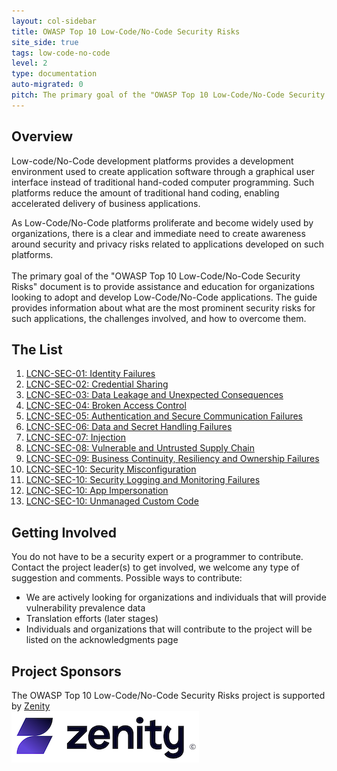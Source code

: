 ```yaml
---
layout: col-sidebar
title: OWASP Top 10 Low-Code/No-Code Security Risks
site_side: true
tags: low-code-no-code
level: 2
type: documentation
auto-migrated: 0
pitch: The primary goal of the "OWASP Top 10 Low-Code/No-Code Security Risks" document is to provide assistance and education for organizations looking to adopt and develop Low-Code/No-Code applications. The guide provides information about what are the most prominent security risks for such applications, the challenges involved, and how to overcome them.
---
```


## Overview
Low-code/No-Code development platforms provides a development environment used to create application software through a graphical user interface instead of traditional hand-coded computer programming. 
Such platforms reduce the amount of traditional hand coding, enabling accelerated delivery of business applications. 

As Low-Code/No-Code platforms proliferate and become widely used by organizations, there is a clear and immediate need to create awareness around security and privacy risks related to applications developed on such platforms.
<br>
<br>
The primary goal of the "OWASP Top 10 Low-Code/No-Code Security Risks" document is to provide assistance and education for organizations looking to adopt and develop Low-Code/No-Code applications. 
The guide provides information about what are the most prominent security risks for such applications, the challenges involved, and how to overcome them.

## The List

1. [LCNC-SEC-01: Identity Failures](content/en/LCNC-SEC-01-Identity-Failures.md)
2. [LCNC-SEC-02: Credential Sharing](content/en/LCNC-SEC-02-Credential-Sharing.md)
3. [LCNC-SEC-03: Data Leakage and Unexpected Consequences](content/en/LCNC-SEC-03-Data-Leakage-and-Unexpected-Consequences.md)
4. [LCNC-SEC-04: Broken Access Control](content/en/LCNC-SEC-04-Broken-Access-Control.md)
5. [LCNC-SEC-05: Authentication and Secure Communication Failures](content/en/LCNC-SEC-05-Authentication-and-Secure-Communication-Failures.md)
6. [LCNC-SEC-06: Data and Secret Handling Failures](content/en/LCNC-SEC-06-Data-and-Secret-Handling-Failures.md)
7. [LCNC-SEC-07: Injection](content/en/LCNC-SEC-07-Injection.md)
8. [LCNC-SEC-08: Vulnerable and Untrusted Supply Chain](content/en/LCNC-SEC-08-Vulnerable-and-Untrusted-Supply-Chain.md)
9. [LCNC-SEC-09: Business Continuity, Resiliency and Ownership Failures](content/en/LCNC-SEC-09-Business-Continuity-Resiliency-and-Ownership-Failures.md)
10. [LCNC-SEC-10: Security Misconfiguration](content/en/LCNC-SEC-10-Security-Misconfiguration.md)
11. [LCNC-SEC-10: Security Logging and Monitoring Failures](content/en/LCNC-SEC-10-Security-Logging-and-Monitoring-Failures.md)
12. [LCNC-SEC-10: App Impersonation](content/en/LCNC-SEC-10-App-Impersonation.md)
13. [LCNC-SEC-10: Unmanaged Custom Code](content/en/LCNC-SEC-10-Unmanaged-Custom-Code.md)

## Getting Involved
You do not have to be a security expert or a programmer to contribute. 
Contact the project leader(s) to get involved, we welcome any type of suggestion and comments. Possible ways to contribute:
 * We are actively looking for organizations and individuals that will provide vulnerability prevalence data
 * Translation efforts (later stages)
 * Individuals and organizations that will contribute to the project will be listed on the acknowledgments page

## Project Sponsors
The OWASP Top 10 Low-Code/No-Code Security Risks project is supported by [Zenity](https://www.zenity.io/)
<br>
[![Zenity](assets/images/zenity-new-logo2.png)](https://www.zenity.io/)
